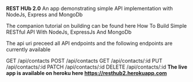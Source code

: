 **REST HUb 2.0**
An app demonstrating simple API implementation with NodeJs, Express and MongoDb

The companion tutorial on building can be found here How To Build Simple RESTful API With NodeJs, ExpressJs And MongoDb

The api uri preceed all API endpoints and the following endpoints are currently available

GET /api/contacts
POST /api/contacts
GET /api/contacts/:id
PUT /api/contacts/:id
PATCH /api/contacts/:id
DELETE /api/contacts/:id
**The live app is available on heroku here https://resthub2.herokuapp.com**

